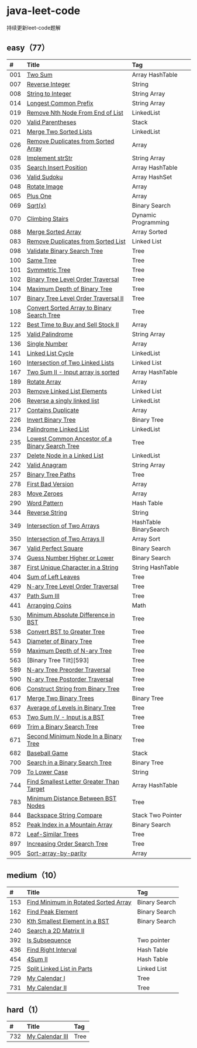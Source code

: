 # java-leet-code
持续更新leet-code题解

## easy（77）

| #    | Title                                          		  | Tag                                      |
| :--- | :------------------------------------------------------- | :--------------------------------------- |
| 001  | [Two Sum][001]                                           | Array HashTable 
| 007  | [Reverse Integer][007]                                   | String 
| 008  | [String to Integer][008]                                 | String Array
| 014  | [Longest Common Prefix][014]                             | String Array
| 019  | [Remove Nth Node From End of List][019]                  | LinkedList
| 020  | [Valid Parentheses][020]                                 | Stack
| 021  | [Merge Two Sorted Lists][021]                            | LinkedList
| 026  | [Remove Duplicates from Sorted Array][026]               | Array 
| 028  | [Implement strStr][028]                                  | String Array
| 035  | [Search Insert Position][035]                            | Array HashTable                                    
| 036  | [Valid Sudoku][036]                                      | Array HashSet
| 048  | [Rotate Image][048]                                      | Array
| 065  | [Plus One][065]                                          | Array
| 069  | [Sqrt(x)][069]                                           | Binary Search                                   
| 070  | [Climbing Stairs][070]                                   | Dynamic Programming                                   
| 088  | [Merge Sorted Array][088]                                | Array Sorted
| 083  | [Remove Duplicates from Sorted List][083]                | Linked List                                   
| 098  | [Validate Binary Search Tree][098]                       | Tree 
| 100  | [Same Tree][100]                                         | Tree 
| 101  | [Symmetric Tree][101]                       			  | Tree     
| 102  | [Binary Tree Level Order Traversal][102]                 | Tree                                   
| 104  | [Maximum Depth of Binary Tree][104]                      | Tree                                   
| 107  | [Binary Tree Level Order Traversal II][107]              | Tree                                   
| 108  | [Convert Sorted Array to Binary Search Tree][108]        | Tree                                   
| 122  | [Best Time to Buy and Sell Stock II][122]                | Array 
| 125  | [Valid Palindrome][125]                                  | String Array 
| 136  | [Single Number][136]                                     | Array            
| 141  | [Linked List Cycle][141]                                 | LinkedList
| 160  | [Intersection of Two Linked Lists][160]                  | Linked List                                   
| 167  | [Two Sum II - Input array is sorted][167]                | Array HashTable                                    
| 189  | [Rotate Array][189]                                      | Array   
| 203  | [Remove Linked List Elements][203]                       | Linked List                                    
| 206  | [Reverse a singly linked list][206]                      | LinkedList   
| 217  | [Contains Duplicate][217]                                | Array
| 226  | [Invert Binary Tree][226]                                | Binary Tree
| 234  | [Palindrome Linked List][234]                            | LinkedList
| 235  | [Lowest Common Ancestor of a Binary Search Tree][235]    | Tree
| 237  | [Delete Node in a Linked List][237]                      | LinkedList
| 242  | [Valid Anagram][242]                                     | String Array 
| 257  | [Binary Tree Paths][257]                                 | Tree 
| 278  | [First Bad Version][278]                                 | Array 
| 283  | [Move Zeroes][283]                                		  | Array  
| 290  | [Word Pattern][290]                                	  | Hash Table  
| 344  | [Reverse String][344]                                	  | String
| 349  | [Intersection of Two Arrays][349]                        | HashTable BinarySearch                                   
| 350  | [Intersection of Two Arrays II][350]                     | Array Sort                                  
| 367  | [Valid Perfect Square][367]                              | Binary Search                                  
| 374  | [Guess Number Higher or Lower][374]                      | Binary Search                                  
| 387  | [First Unique Character in a String][387]                | String HashTable
| 404  | [Sum of Left Leaves][404]                                | Tree
| 429  | [N-ary Tree Level Order Traversal][429]                  | Tree
| 437  | [Path Sum III][437]                                      | Tree
| 441  | [Arranging Coins][441]                                   | Math                                  
| 530  | [Minimum Absolute Difference in BST][530]                | Tree                                   
| 538  | [Convert BST to Greater Tree][538]                       | Tree                                   
| 543  | [Diameter of Binary Tree][543]                           | Tree                                   
| 559  | [Maximum Depth of N-ary Tree][559]                       | Tree                                   
| 563  | [Binary Tree Tilt][593]                                  | Tree                                   
| 589  | [N-ary Tree Preorder Traversal][589]                     | Tree
| 590  | [N-ary Tree Postorder Traversal][590]                    | Tree
| 606  | [Construct String from Binary Tree][606]                 | Tree
| 617  | [Merge Two Binary Trees][617]                            | Binary Tree
| 637  | [Average of Levels in Binary Tree][637]                  | Tree
| 653  | [Two Sum IV - Input is a BST][653]                       | Tree
| 669  | [Trim a Binary Search Tree][669]                         | Tree
| 671  | [Second Minimum Node In a Binary Tree][671]              | Tree
| 682  | [Baseball Game][682]                                     | Stack                                   
| 700  | [Search in a Binary Search Tree][700]                    | Binary Tree                                   
| 709  | [To Lower Case][709]                                     | String                                  
| 744  | [Find Smallest Letter Greater Than Target][744]          | Array HashTable                                   
| 783  | [Minimum Distance Between BST Nodes][783]                | Tree                                   
| 844  | [Backspace String Compare][844]                          | Stack Two Pointer                                   
| 852  | [Peak Index in a Mountain Array][852]                    | Binary Search                                   
| 872  | [Leaf-Similar Trees][872]                                | Tree                                   
| 897  | [Increasing Order Search Tree][897]                      | Tree                                   
| 905  | [Sort-array-by-parity][905]                              | Array


## medium（10）

| #    | Title                                          		  | Tag                                      |
| :--- | :------------------------------------------------------- | :--------------------------------------- |
| 153  | [Find Minimum in Rotated Sorted Array][153]              | Binary Search                                   
| 162  | [Find Peak Element][162]                                 | Binary Search                                   
| 230  | [Kth Smallest Element in a BST][230]                	  | Binary Search                                   
| 240  | [Search a 2D Matrix II][240]                	          |                                    
| 392  | [Is Subsequence][392]                	                  | Two pointer                                  
| 436  | [Find Right Interval][436]                	              | Hash Table                                 
| 454  | [4Sum II][454]                					          | Hash Table                                   
| 725  | [Split Linked List in Parts][725]                		  | Linked List                                   
| 729  | [My Calendar I][729]                					  | Tree                                   
| 731  | [My Calendar II][731]                					  | Tree                                   


## hard（1）

| #    | Title                                          		  | Tag                                      |
| :--- | :------------------------------------------------------- | :--------------------------------------- |
| 732  | [My Calendar III][732]                					  | Tree           

[001]: https://github.com/mcrwayfun/java-leet-code/blob/master/doc/easy/001/README.md
[007]: https://github.com/mcrwayfun/java-leet-code/blob/master/doc/easy/007/README.md
[008]: https://github.com/mcrwayfun/java-leet-code/blob/master/doc/easy/008/README.md
[014]: https://github.com/mcrwayfun/java-leet-code/blob/master/doc/easy/014/README.md
[019]: https://github.com/mcrwayfun/java-leet-code/blob/master/doc/easy/019/README.md
[020]: https://github.com/mcrwayfun/java-leet-code/blob/master/doc/easy/020/README.md
[021]: https://github.com/mcrwayfun/java-leet-code/blob/master/doc/easy/021/README.md
[026]: https://github.com/mcrwayfun/java-leet-code/blob/master/doc/easy/026/README.md
[028]: https://github.com/mcrwayfun/java-leet-code/blob/master/doc/easy/028/README.md
[035]: https://github.com/mcrwayfun/java-leet-code/blob/master/doc/easy/035/README.md
[036]: https://github.com/mcrwayfun/java-leet-code/blob/master/doc/easy/036/README.md
[048]: https://github.com/mcrwayfun/java-leet-code/blob/master/doc/easy/048/README.md
[065]: https://github.com/mcrwayfun/java-leet-code/blob/master/doc/easy/065/README.md
[069]: https://github.com/mcrwayfun/java-leet-code/blob/master/doc/easy/069/README.md
[070]: https://github.com/mcrwayfun/java-leet-code/blob/master/doc/easy/070/README.md
[083]: https://github.com/mcrwayfun/java-leet-code/blob/master/doc/easy/083/README.md
[088]: https://github.com/mcrwayfun/java-leet-code/blob/master/doc/easy/088/README.md
[098]: https://github.com/mcrwayfun/java-leet-code/blob/master/doc/easy/098/README.md
[100]: https://github.com/mcrwayfun/java-leet-code/blob/master/doc/easy/100/README.md
[101]: https://github.com/mcrwayfun/java-leet-code/blob/master/doc/easy/101/README.md
[102]: https://github.com/mcrwayfun/java-leet-code/blob/master/doc/easy/102/README.md
[104]: https://github.com/mcrwayfun/java-leet-code/blob/master/doc/easy/104/README.md
[107]: https://github.com/mcrwayfun/java-leet-code/blob/master/doc/easy/107/README.md
[108]: https://github.com/mcrwayfun/java-leet-code/blob/master/doc/easy/108/README.md
[122]: https://github.com/mcrwayfun/java-leet-code/blob/master/doc/easy/122/README.md
[125]: https://github.com/mcrwayfun/java-leet-code/blob/master/doc/easy/125/README.md
[136]: https://github.com/mcrwayfun/java-leet-code/blob/master/doc/easy/136/README.md
[141]: https://github.com/mcrwayfun/java-leet-code/blob/master/doc/easy/141/README.md
[153]: https://github.com/mcrwayfun/java-leet-code/blob/master/doc/medium/153/README.md
[160]: https://github.com/mcrwayfun/java-leet-code/blob/master/doc/easy/160/README.md
[162]: https://github.com/mcrwayfun/java-leet-code/blob/master/doc/medium/162/README.md
[167]: https://github.com/mcrwayfun/java-leet-code/blob/master/doc/easy/167/README.md
[189]: https://github.com/mcrwayfun/java-leet-code/blob/master/doc/easy/189/README.md
[203]: https://github.com/mcrwayfun/java-leet-code/blob/master/doc/easy/203/README.md
[206]: https://github.com/mcrwayfun/java-leet-code/blob/master/doc/easy/206/README.md
[217]: https://github.com/mcrwayfun/java-leet-code/blob/master/doc/easy/217/README.md
[226]: https://github.com/mcrwayfun/java-leet-code/blob/master/doc/easy/226/README.md
[230]: https://github.com/mcrwayfun/java-leet-code/blob/master/doc/medium/230/README.md
[234]: https://github.com/mcrwayfun/java-leet-code/blob/master/doc/easy/234/README.md
[235]: https://github.com/mcrwayfun/java-leet-code/blob/master/doc/easy/235/README.md
[237]: https://github.com/mcrwayfun/java-leet-code/blob/master/doc/easy/237/README.md
[240]: https://github.com/mcrwayfun/java-leet-code/blob/master/doc/medium/240/README.md
[242]: https://github.com/mcrwayfun/java-leet-code/blob/master/doc/easy/242/README.md
[257]: https://github.com/mcrwayfun/java-leet-code/blob/master/doc/easy/257/README.md
[278]: https://github.com/mcrwayfun/java-leet-code/blob/master/doc/easy/278/README.md
[283]: https://github.com/mcrwayfun/java-leet-code/blob/master/doc/easy/283/README.md
[290]: https://github.com/mcrwayfun/java-leet-code/blob/master/doc/easy/290/README.md
[344]: https://github.com/mcrwayfun/java-leet-code/blob/master/doc/easy/344/README.md
[349]: https://github.com/mcrwayfun/java-leet-code/blob/master/doc/easy/349/README.md
[350]: https://github.com/mcrwayfun/java-leet-code/blob/master/doc/easy/350/README.md
[367]: https://github.com/mcrwayfun/java-leet-code/blob/master/doc/easy/367/README.md
[374]: https://github.com/mcrwayfun/java-leet-code/blob/master/doc/easy/374/README.md
[387]: https://github.com/mcrwayfun/java-leet-code/blob/master/doc/easy/387/README.md
[392]: https://github.com/mcrwayfun/java-leet-code/blob/master/doc/medium/392/README.md
[404]: https://github.com/mcrwayfun/java-leet-code/blob/master/doc/easy/404/README.md
[429]: https://github.com/mcrwayfun/java-leet-code/blob/master/doc/medium/429/README.md
[436]: https://github.com/mcrwayfun/java-leet-code/blob/master/doc/medium/436/README.md
[437]: https://github.com/mcrwayfun/java-leet-code/blob/master/doc/easy/437/README.md
[441]: https://github.com/mcrwayfun/java-leet-code/blob/master/doc/easy/441/README.md
[454]: https://github.com/mcrwayfun/java-leet-code/blob/master/doc/medium/454/README.md
[530]: https://github.com/mcrwayfun/java-leet-code/blob/master/doc/easy/530/README.md
[538]: https://github.com/mcrwayfun/java-leet-code/blob/master/doc/easy/538/README.md
[543]: https://github.com/mcrwayfun/java-leet-code/blob/master/doc/easy/543/README.md
[559]: https://github.com/mcrwayfun/java-leet-code/blob/master/doc/easy/559/README.md
[563]: https://github.com/mcrwayfun/java-leet-code/blob/master/doc/easy/563/README.md
[589]: https://github.com/mcrwayfun/java-leet-code/blob/master/doc/easy/589/README.md
[590]: https://github.com/mcrwayfun/java-leet-code/blob/master/doc/easy/590/README.md
[606]: https://github.com/mcrwayfun/java-leet-code/blob/master/doc/easy/606/README.md
[617]: https://github.com/mcrwayfun/java-leet-code/blob/master/doc/easy/617/README.md
[637]: https://github.com/mcrwayfun/java-leet-code/blob/master/doc/easy/637/README.md
[653]: https://github.com/mcrwayfun/java-leet-code/blob/master/doc/easy/653/README.md
[669]: https://github.com/mcrwayfun/java-leet-code/blob/master/doc/easy/669/README.md
[671]: https://github.com/mcrwayfun/java-leet-code/blob/master/doc/easy/671/README.md
[682]: https://github.com/mcrwayfun/java-leet-code/blob/master/doc/easy/682/README.md
[700]: https://github.com/mcrwayfun/java-leet-code/blob/master/doc/easy/700/README.md
[709]: https://github.com/mcrwayfun/java-leet-code/blob/master/doc/easy/709/README.md
[725]: https://github.com/mcrwayfun/java-leet-code/blob/master/doc/medium/725/README.md
[729]: https://github.com/mcrwayfun/java-leet-code/blob/master/doc/medium/729/README.md
[731]: https://github.com/mcrwayfun/java-leet-code/blob/master/doc/medium/731/README.md
[732]: https://github.com/mcrwayfun/java-leet-code/blob/master/doc/hard/732/README.md
[744]: https://github.com/mcrwayfun/java-leet-code/blob/master/doc/easy/744/README.md
[783]: https://github.com/mcrwayfun/java-leet-code/blob/master/doc/easy/783/README.md
[844]: https://github.com/mcrwayfun/java-leet-code/blob/master/doc/easy/844/README.md
[852]: https://github.com/mcrwayfun/java-leet-code/blob/master/doc/easy/852/README.md
[872]: https://github.com/mcrwayfun/java-leet-code/blob/master/doc/easy/872/README.md
[897]: https://github.com/mcrwayfun/java-leet-code/blob/master/doc/easy/897/README.md
[905]: https://github.com/mcrwayfun/java-leet-code/blob/master/doc/easy/905/README.md